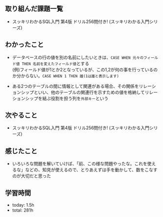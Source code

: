  ##  取り組んだ課題一覧

- スッキリわかるSQL入門 第4版 ドリル256問付き! (スッキリわかる入門シリーズ)

 ##  わかったこと

- データベースの行の値を別の名前にしたいときは、`CASE WHEN 元々のフィールド値 THEN 名前を変えたフィールド値`とする<br>(例)フィールド値が1とか2となっているが、この1,2が何の事を行っているのか分からない。`CASE WHEN 1 THEN 雄(1は雄と表示します)`

- ある2つのテーブルの間に情報として関連がある場合、その関係をリレーションシップといい、他のテーブルの関連行を示すための値を格納してリレーションシップを結ぶ役割を担う列を`外部キー`という

 ##  次やること

- スッキリわかるSQL入門 第4版 ドリル256問付き! (スッキリわかる入門シリーズ)

 ##  感じたこと

- いろいろな問題を解いていけば、「前、この様な問題やったな。これを使えるな」などの、知見が使えるので、とりあえずは手を動かして、数をこなすのが大切だと思った

 ##  学習時間
- today: 1.5h
- total: 281h